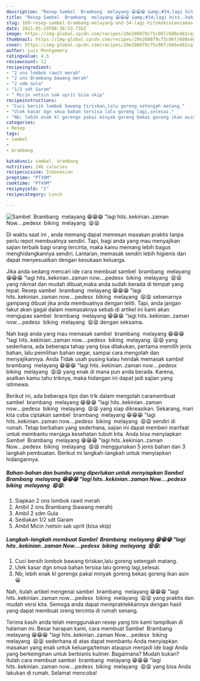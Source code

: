 ```yaml
---
description: "Resep Sambel  Brambang  melayang 😁😁😁 &amp;#34;lagi hits..kekinian..zaman Now....pedesx  biking  melayang  😫😫 yang enak Untuk Jualan"
title: "Resep Sambel  Brambang  melayang 😁😁😁 &amp;#34;lagi hits..kekinian..zaman Now....pedesx  biking  melayang  😫😫 yang enak Untuk Jualan"
slug: 169-resep-sambel-brambang-melayang-and-34-lagi-hitskekinianzaman-nowpedesx-biking-melayang-yang-enak-untuk-jualan
date: 2021-05-29T06:38:53.735Z
image: https://img-global.cpcdn.com/recipes/20e208079c75c06f/680x482cq70/sambel-brambang-melayang-😁😁😁-lagi-hitskekinianzaman-nowpedesx-biking-melayang-😫😫-foto-resep-utama.jpg
thumbnail: https://img-global.cpcdn.com/recipes/20e208079c75c06f/680x482cq70/sambel-brambang-melayang-😁😁😁-lagi-hitskekinianzaman-nowpedesx-biking-melayang-😫😫-foto-resep-utama.jpg
cover: https://img-global.cpcdn.com/recipes/20e208079c75c06f/680x482cq70/sambel-brambang-melayang-😁😁😁-lagi-hitskekinianzaman-nowpedesx-biking-melayang-😫😫-foto-resep-utama.jpg
author: Luis Montgomery
ratingvalue: 4.5
reviewcount: 12
recipeingredient:
- "2 ons lombok rawit merah"
- "2 ons Brambang bawang merah"
- "2 sdm Gula"
- "1/2 sdt Garam"
- " Micin vetsin sak uprit bisa skip"
recipeinstructions:
- "Cuci bersih lombok bawang tiriskan,lalu goreng setengah matang."
- "Ulek kasar dgn smua bahan tersisa lalu goreng lagi,selesai."
- "Nb; lebih enak kl gorengx pakai minyak goreng bekas goreng ikan asin 😀"
categories:
- Resep
tags:
- sambel
- 
- brambang

katakunci: sambel  brambang 
nutrition: 246 calories
recipecuisine: Indonesian
preptime: "PT39M"
cooktime: "PT49M"
recipeyield: "2"
recipecategory: Lunch

---
```



![Sambel  Brambang  melayang 😁😁😁 &#34;lagi hits..kekinian..zaman Now....pedesx  biking  melayang  😫😫](https://img-global.cpcdn.com/recipes/20e208079c75c06f/680x482cq70/sambel-brambang-melayang-😁😁😁-lagi-hitskekinianzaman-nowpedesx-biking-melayang-😫😫-foto-resep-utama.jpg)

Di waktu  saat ini , anda memang dapat memesan masakan praktis tanpa perlu repot membuatnya sendiri. Tapi, bagi anda yang mau menyajikan sajian terbaik bagi orang tercinta, maka kamu memang lebih bagus menghidangkannya sendiri. Lantaran, memasak sendiri lebih higienis dan dapat menyesuaikan dengan kesukaan keluarga.

Jika anda sedang mencari ide cara membuat sambel  brambang  melayang 😁😁😁 &#34;lagi hits..kekinian..zaman now....pedesx  biking  melayang  😫😫 yang nikmat dan mudah dibuat,maka anda sudah berada di tempat yang tepat. Resep sambel  brambang  melayang 😁😁😁 &#34;lagi hits..kekinian..zaman now....pedesx  biking  melayang  😫😫  sebenarnya gampang dibuat jika anda membuatnya dengan teliti. Tapi, anda jangan takut akan gagal dalam memasaknya 
sebab di artikel ini kami akan mengupas sambel  brambang  melayang 😁😁😁 &#34;lagi hits..kekinian..zaman now....pedesx  biking  melayang  😫😫 dengan seksama.  



Nah bagi anda yang mau memasak sambel  brambang  melayang 😁😁😁 &#34;lagi hits..kekinian..zaman now....pedesx  biking  melayang  😫😫 yang sederhana, ada beberapa tahap yang bisa dilakukan, pertama memilih jenis bahan, lalu pemilihan bahan segar, sampai cara mengolah dan menyajikannya. Anda Tidak usah pusing kalau hendak memasak sambel  brambang  melayang 😁😁😁 &#34;lagi hits..kekinian..zaman now....pedesx  biking  melayang  😫😫 yang enak di mana pun anda berada. Karena, asalkan kamu  tahu triknya, maka hidangan ini dapat jadi sajian yang istimewa.

Berikut ini, ada beberapa tips dan trik dalam mengolah caramembuat sambel  brambang  melayang 😁😁😁 &#34;lagi hits..kekinian..zaman now....pedesx  biking  melayang  😫😫 yang siap dikreasikan. Sekarang, mari kita coba ciptakan sambel  brambang  melayang 😁😁😁 &#34;lagi hits..kekinian..zaman now....pedesx  biking  melayang  😫😫 sendiri di rumah. Tetap berbahan yang sederhana, sajian ini dapat memberi manfaat untuk membantu menjaga kesehatan tubuh kita. Anda bisa menyiapkan Sambel  Brambang  melayang 😁😁😁 &#34;lagi hits..kekinian..zaman Now....pedesx  biking  melayang  😫😫 menggunakan 5 jenis bahan dan 3 langkah pembuatan. Berikut ini langkah-langkah untuk menyiapkan hidangannya.

<!--inarticleads1-->

##### Bahan-bahan dan bumbu yang diperlukan untuk menyiapkan Sambel  Brambang  melayang 😁😁😁 &#34;lagi hits..kekinian..zaman Now....pedesx  biking  melayang  😫😫:

1. Siapkan 2 ons lombok rawit merah
1. Ambil 2 ons Brambang (bawang merah)
1. Ambil 2 sdm Gula
1. Sediakan 1/2 sdt Garam
1. Ambil  Micin /vetsin sak uprit (bisa skip)




<!--inarticleads2-->

##### Langkah-langkah membuat Sambel  Brambang  melayang 😁😁😁 &#34;lagi hits..kekinian..zaman Now....pedesx  biking  melayang  😫😫:

1. Cuci bersih lombok bawang tiriskan,lalu goreng setengah matang.
1. Ulek kasar dgn smua bahan tersisa lalu goreng lagi,selesai.
1. Nb; lebih enak kl gorengx pakai minyak goreng bekas goreng ikan asin 😀




Nah, itulah artikel mengenai  sambel  brambang  melayang 😁😁😁 &#34;lagi hits..kekinian..zaman now....pedesx  biking  melayang  😫😫  yang praktis dan mudah versi kita. Semoga anda dapat mempraktekkannya dengan hasil yang dapat membuat oreng tercinta di rumah senang. 

Terima kasih anda telah menggunakan resep yang tim kami tampilkan di halaman ini. Besar harapan kami, cara membuat  Sambel  Brambang  melayang 😁😁😁 &#34;lagi hits..kekinian..zaman Now....pedesx  biking  melayang  😫😫 sederhana di atas dapat membantu Anda menyiapkan masakan yang enak untuk keluarga/teman ataupun menjadi ide bagi Anda yang berkeinginan untuk berbisnis kuliner. Bagaimana? Mudah bukan? Itulah cara membuat sambel  brambang  melayang 😁😁😁 &#34;lagi hits..kekinian..zaman now....pedesx  biking  melayang  😫😫 yang bisa Anda lakukan di rumah. Selamat mencoba!

